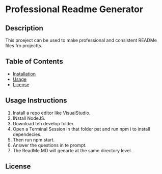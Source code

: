 
# Professional Readme Generator

## Description
This proeject can be used to make professional and consistent READMe files fro projectts. 

## Table of Contents
- [Installation](#installation)
- [Usage](#usage)
- [License](#license)

## Usage Instructions
1. Install a repo editor like VisualStudio.
2. INstall NodeJS.
3. Download teh develop folder. 
4. Open a Terminal Session in that folder pat and run npm i to install dependecies. 
5. Then run npm start. 
6. Answer the questions in te prompt. 
7. The ReadMe.MD will genarte at the same directory level. 

## License

